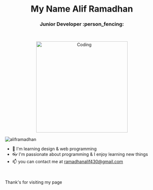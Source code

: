 <h1 align="center">My Name Alif Ramadhan</h1>
<h3 align="center">Junior Developer :person_fencing:</h3>

<br>

<p align="center"><img align="center" alt="Coding" width="300" src="https://drive.google.com/uc?export=view&id=18PuSM2zwnIIIjeTBIqBvlACpt4G0Idfb" /></p>

<p align="left"> <img src="https://komarev.com/ghpvc/?username=NeoBitose&label=Profile%20views&color=0e75b6&style=flat" alt="aliframadhan" /> </p>


- 🔭 I'm learning design & web programming
- 👓 I'm passionate about programming & I enjoy learning new things
- 📫 you can contact me at ramadhanalif430@gmail.com
  
<br>

Thank's for visiting my page
  
<!--
**NeoBitose/NeoBitose** is a ✨ _special_ ✨ repository because its `README.md` (this file) appears on your GitHub profile.

Here are some ideas to get you started:

- 🔭 I’m currently working on ...
- 🌱 I’m currently learning ...
- 👯 I’m looking to collaborate on ...
- 🤔 I’m looking for help with ...
- 💬 Ask me about ...
- 📫 How to reach me: ...
- 😄 Pronouns: ...
- ⚡ Fun fact: ...
-->
